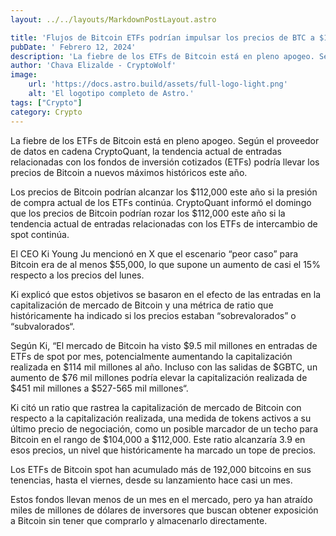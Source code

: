 ```yaml
---
layout: ../../layouts/MarkdownPostLayout.astro

title: 'Flujos de Bitcoin ETFs podrían impulsar los precios de BTC a $112K este año: CryptoQuant'
pubDate: ' Febrero 12, 2024'
description: 'La fiebre de los ETFs de Bitcoin está en pleno apogeo. Según el proveedor de datos en cadena CryptoQuant, la tendencia actual de entradas relacionadas con los fondos de inversión cotizados (ETFs) podría llevar los precios de Bitcoin a nuevos máximos históricos este año.'
author: 'Chava Elizalde - CryptoWolf'
image:
    url: 'https://docs.astro.build/assets/full-logo-light.png'
    alt: 'El logotipo completo de Astro.'
tags: ["Crypto"]
category: Crypto
---
```

La fiebre de los ETFs de Bitcoin está en pleno apogeo. Según el proveedor de datos en cadena CryptoQuant, la tendencia actual de entradas relacionadas con los fondos de inversión cotizados (ETFs) podría llevar los precios de Bitcoin a nuevos máximos históricos este año.

Los precios de Bitcoin podrían alcanzar los $112,000 este año si la presión de compra actual de los ETFs continúa. CryptoQuant informó el domingo que los precios de Bitcoin podrían rozar los $112,000 este año si la tendencia actual de entradas relacionadas con los ETFs de intercambio de spot continúa.

El CEO Ki Young Ju mencionó en X que el escenario “peor caso” para Bitcoin era de al menos $55,000, lo que supone un aumento de casi el 15% respecto a los precios del lunes.

Ki explicó que estos objetivos se basaron en el efecto de las entradas en la capitalización de mercado de Bitcoin y una métrica de ratio que históricamente ha indicado si los precios estaban “sobrevalorados” o “subvalorados“.

Según Ki, “El mercado de Bitcoin ha visto $9.5 mil millones en entradas de ETFs de spot por mes, potencialmente aumentando la capitalización realizada en $114 mil millones al año. Incluso con las salidas de $GBTC, un aumento de $76 mil millones podría elevar la capitalización realizada de $451 mil millones a $527-565 mil millones“.

Ki citó un ratio que rastrea la capitalización de mercado de Bitcoin con respecto a la capitalización realizada, una medida de tokens activos a su último precio de negociación, como un posible marcador de un techo para Bitcoin en el rango de $104,000 a $112,000. Este ratio alcanzaría 3.9 en esos precios, un nivel que históricamente ha marcado un tope de precios.

Los ETFs de Bitcoin spot han acumulado más de 192,000 bitcoins en sus tenencias, hasta el viernes, desde su lanzamiento hace casi un mes.

Estos fondos llevan menos de un mes en el mercado, pero ya han atraído miles de millones de dólares de inversores que buscan obtener exposición a Bitcoin sin tener que comprarlo y almacenarlo directamente.